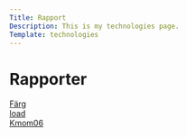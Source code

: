 ```yaml
---
Title: Rapport
Description: This is my technologies page.
Template: technologies
---
```

Rapporter
==========================


<div class="box grow-3">
<a href= "%base_url%?analysis/01_colors">Färg</a>
</div>

<div class="box grow-3">
<a href= "%base_url%?analysis/02_load">load</a>
</div>

<div class="box grow-3">
<a href= "%base_url%?analysis/03_design_principles">Kmom06</a>
</div>

</div>